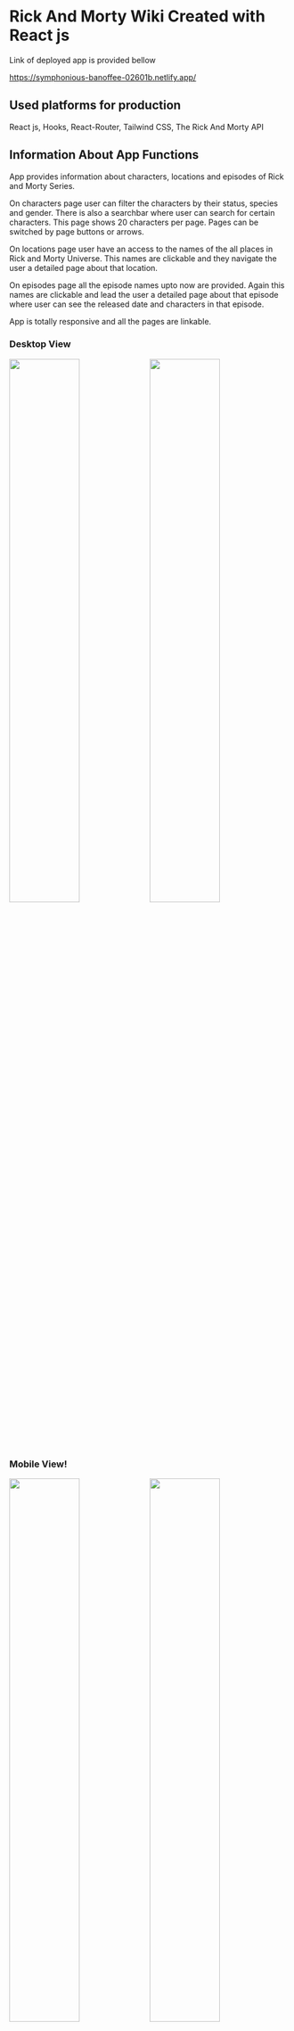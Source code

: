 # Rick And Morty Wiki Created with React js
Link of deployed app is provided bellow

https://symphonious-banoffee-02601b.netlify.app/

## Used platforms for production
React js, Hooks, React-Router, Tailwind CSS, The Rick And Morty API

## Information About App Functions
App provides information about characters, locations and episodes of Rick and Morty Series.

On characters page user can filter the characters by their status, species and gender. There is also a searchbar where user can search for certain characters. This page shows 20 characters per page. Pages can be switched by page buttons or arrows. 

On locations page user have an access to the names of the all places in Rick and Morty Universe. This names are clickable and they navigate the user a detailed page about that location.

On episodes page all the episode names upto now are provided. Again this names are clickable and lead the user a detailed page about that episode where user can see the released date and characters in that episode.

App is totally responsive and all the pages are linkable.

### Desktop View
<img src="https://user-images.githubusercontent.com/101410787/219967385-86f46d5b-9dcb-4c26-b4f7-9a3c671d214b.png" width=50% height=50%><img src="https://user-images.githubusercontent.com/101410787/219967514-54e38c1a-2b2d-4057-8fd5-666812cff5d9.png" width=50% height=50%>

### Mobile View!
<img src="https://user-images.githubusercontent.com/101410787/219967731-40358616-2a4c-468a-9ce3-89ffe6b11d89.png" width=50% height=50%><img src="https://user-images.githubusercontent.com/101410787/219967785-fcf6745e-9d21-415d-a8bb-cb38098b555f.png" width=50% height=50%>
